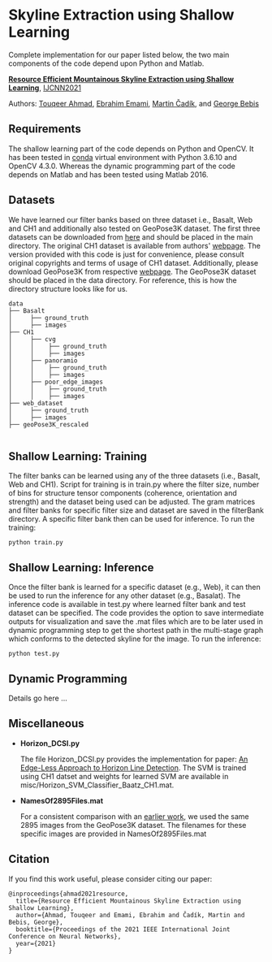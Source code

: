 # Skyline Extraction using Shallow LearningComplete implementation for our paper listed below, the two main components of the code depend upon Python and Matlab.  **[Resource Efficient Mountainous Skyline Extraction using Shallow Learning](https://drive.google.com/file/d/1E7ebOEcuA8FNmh73qaemEjxmA45_QC5o/view)**, [IJCNN2021](https://www.ijcnn.org/)Authors: [Touqeer Ahmad](https://sites.google.com/site/touqeerahmadsite/Touqeer?authuser=0), [Ebrahim Emami](https://scholar.google.com/citations?user=FVQqg0wAAAAJ&hl=en),  [Martin Čadík](http://cadik.posvete.cz), and [George Bebis](https://www.cse.unr.edu/~bebis/) ## RequirementsThe shallow learning part of the code depends on Python and OpenCV. It has been tested in [conda](https://www.anaconda.com/distribution/) virtualenvironment with Python 3.6.10 and OpenCV 4.3.0. Whereas the dynamic programming part of the code depends on Matlab and has been testedusing Matlab 2016.  ## DatasetsWe have learned our filter banks based on three dataset i.e., Basalt, Web and CH1 and additionally also tested on GeoPose3K dataset. The first three datasets can be downloaded from [here](https://drive.google.com/file/d/1SVu7fgI7kOcwQgJxGlm7TeiIEBCqYLXu/view?usp=sharing) and should be placed in the main directory. The original CH1 dataset is available from authors' [webpage](http://cvg.ethz.ch/research/mountain-localization/). The version provided with this code is just for convenience, please consult original copyrights and terms of usage of CH1 dataset. Additionally, please download GeoPose3K from respective [webpage](http://cphoto.fit.vutbr.cz/geoPose3K/). The GeoPose3K dataset should be placed in the data directory. For reference, this is how the directory structure looks like for us.         ```data├── Basalt│     ├── ground_truth│     ├── images   ├── CH1│     ├── cvg│     │    ├── ground_truth│     │    ├── images    │     ├── panoramio│     │    ├── ground_truth│     │    ├── images    │     ├── poor_edge_images │     │    ├── ground_truth│     │    ├── images    ├── web_dataset│     ├── ground_truth│     ├── images├── geoPose3K_rescaled         ```## Shallow Learning: TrainingThe filter banks can be learned using any of the three datasets (i.e., Basalt, Web and CH1). Script for training is in train.py where the filter size, number of bins for structure tensor components (coherence, orientation and strength) and the dataset being used can be adjusted. The gram matrices and filter banks for specific filter size and dataset are saved in the filterBank directory. A specific filter bank then can be used for inference. To run the training:     ```shellpython train.py```## Shallow Learning: InferenceOnce the filter bank is learned for a specific dataset (e.g., Web), it can then be used to run the inference for any other dataset (e.g., Basalat).The inference code is available in test.py where learned filter bank and test dataset can be specified. The code provides the option to saveintermediate outputs for visualization and save the .mat files which are to be later used in dynamic programming step to get the shortestpath in the multi-stage graph which conforms to the detected skyline for the image. To run the inference:       ```shellpython test.py```## Dynamic ProgrammingDetails go here ...## Miscellaneous- **Horizon_DCSI.py**    The file Horizon_DCSI.py provides the implementation for paper: [An Edge-Less Approach to Horizon Line Detection](https://drive.google.com/file/d/1E7ebOEcuA8FNmh73qaemEjxmA45_QC5o/view).The SVM is trained using CH1 datset and weights for learned SVM are available in misc/Horizon_SVM_Classifier_Baatz_CH1.mat. - **NamesOf2895Files.mat**     For a consistent comparison with an [earlier work](https://drive.google.com/file/d/1xEm7AsqWGe6VR2ZfCbcxb4i3u5DrsX2B/view), we used the same2895 images from the GeoPose3K dataset. The filenames for these specific images are provided in NamesOf2895Files.mat## CitationIf you find this work useful, please consider citing our paper:```@inproceedings{ahmad2021resource,  title={Resource Efficient Mountainous Skyline Extraction using Shallow Learning},  author={Ahmad, Touqeer and Emami, Ebrahim and Čadík, Martin and Bebis, George},  booktitle={Proceedings of the 2021 IEEE International Joint Conference on Neural Networks},  year={2021}}```